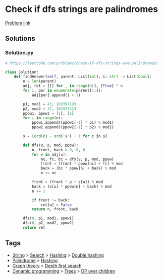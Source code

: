 # Check if dfs strings are palindromes

[Problem link](https://leetcode.com/problems/check-if-dfs-strings-are-palindromes/)

## Solutions


### Solution.py
```py
# https://leetcode.com/problems/check-if-dfs-strings-are-palindromes/

class Solution:
    def findAnswer(self, parent: List[int], s: str) -> List[bool]:
        n = len(parent)
        adj, ret = [[] for _ in range(n)], [True] * n
        for i, par in enumerate(parent[1:]):
            adj[par].append(i + 1)

        p1, mod1 = 43, 109357193
        p2, mod2 = 37, 103972513
        ppow1, ppow2 = [1], [1]
        for i in range(n):
            ppow1.append((ppow1[-1] * p1) % mod1)
            ppow2.append((ppow2[-1] * p2) % mod2)

        s = [ord(c) - ord('a') + 1 for c in s]

        def dfs(u, p, mod, ppow):
            n, front, back = 0, 0, 0
            for v in adj[u]:
                nc, fc, bc = dfs(v, p, mod, ppow)
                front = (front * ppow[nc] + fc) % mod
                back = (bc * ppow[n] + back) % mod
                n += nc

            front = (front * p + s[u]) % mod
            back = (s[u] * ppow[n] + back) % mod
            n += 1

            if front != back:
                ret[u] = False
            return n, front, back

        dfs(0, p1, mod1, ppow1)
        dfs(0, p2, mod2, ppow2)
        return ret
```
## Tags

* [String](/Collections/string.md#string) > [Search](/Collections/string.md#search) > [Hashing](/Collections/string.md#hashing) > [Double hashing](/Collections/string.md#double-hashing)
* [Palindrome](/Collections/palindrome.md#palindrome) > [Hashing](/Collections/palindrome.md#hashing)
* [Graph theory](/Collections/graph-theory.md#graph-theory) > [Depth first search](/Collections/graph-theory.md#depth-first-search)
* [Dynamic programming](/Collections/dynamic-programming.md#dynamic-programming) > [Trees](/Collections/dynamic-programming.md#trees) > [DP over children](/Collections/dynamic-programming.md#dp-over-children)
